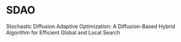 # SDAO
Stochastic Diffusion Adaptive Optimization: A Diffusion-Based Hybrid Algorithm for Efficient Global and Local Search
